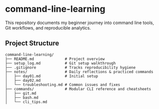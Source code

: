 # command-line-learning

This repository documents my beginner journey into command line tools, Git workflows, and reproducible analytics.

## Project Structure

```         
command-line-learning/
├── README.md              # Project overview
├── setup_log.md           # Git setup walkthrough
├── .gitignore             # Tracks reproducibility hygiene
├── notes/                 # Daily reflections & practiced commands
│   ├── day01.md           # Initial setup
│   ├── day02.md           
│   └── troubleshooting.md # Common issues and fixes
├── commands/              # Modular CLI reference and cheatsheets
│   ├── git.md             
│   ├── bash.md            
│   └── cli_tips.md   
  
```
